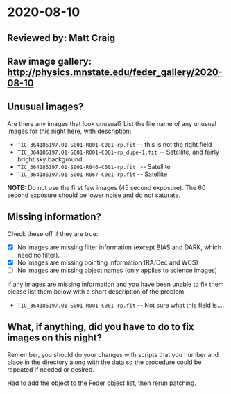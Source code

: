 # 2020-08-10

## Reviewed by:   Matt Craig 

## Raw image gallery: http://physics.mnstate.edu/feder_gallery/2020-08-10

## Unusual images?

Are there any images that look unusual? List the file name of any unusual images for this night here, with description:

+ `TIC_364186197.01-S001-R001-C001-rp.fit` -- this is not the right field
+ `TIC_364186197.01-S001-R001-C001-rp_dupe-1.fit` -- Satellite, and fairly bright sky background
+ `TIC_364186197.01-S001-R046-C001-rp.fit ` -- Satellite
+ `TIC_364186197.01-S001-R067-C001-rp.fit` -- Satellite

**NOTE:** Do not use the first few images (45 second exposure). The 60 second exposure should be lower noise and do
not saturate.

## Missing information?

Check these off if they are true:

- [x] No images are missing filter information (except BIAS and DARK, which need no filter).
- [x] No images are missing pointing information (RA/Dec and WCS)
- [ ] No images are missing object names (only applies to science images)

If any images are missing information and you have been unable to fix them please list
them below with a short description of the problem.

+ `TIC_364186197.01-S001-R001-C001-rp.fit` -- Not sure what this field is....

## What, if anything, did you have to do to fix images on this night?

Remember, you should do your changes with scripts that you number and place in the
directory along with the data so the procedure could be repeated if needed or
desired.

Had to add the object to the Feder object list, then rerun patching.
